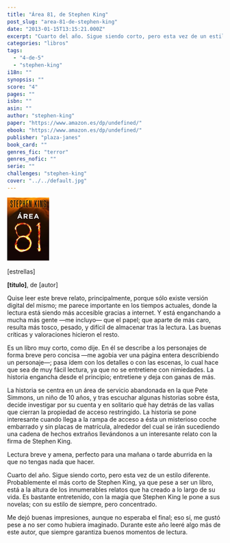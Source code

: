 ```yaml
---
title: "Área 81, de Stephen King"
post_slug: "area-81-de-stephen-king"
date: "2013-01-15T13:15:21.000Z"
excerpt: "Cuarto del año. Sigue siendo corto, pero esta vez de un estilo diferente. Probablemente el más corto de Stephen King, ya que pese a ser un libro, está a la altura de los innumerables relatos que ha creado a lo largo de su vida. Es bastante entretenido, con la magia que Stephen King le pone a sus novelas; con su estilo de siempre, pero concentrado."
categories: "libros"
tags: 
  - "4-de-5"
  - "stephen-king"
i18n: ""
synopsis: ""
score: "4"
pages: ""
isbn: ""
asin: ""
author: "stephen-king"
paper: "https://www.amazon.es/dp/undefined/"
ebook: "https://www.amazon.es/dp/undefined/"
publisher: "plaza-janes"
book_card: ""
genres_fic: "terror"
genres_nofic: ""
serie: ""
challenges: "stephen-king"
cover: "../../default.jpg"
---
```


![[titulo-foto]](images/area81-p.jpeg)

\[estrellas\]

**\[titulo\]**, de \[autor\]

Quise leer este breve relato, principalmente, porque sólo existe versión digital del mismo; me parece importante en los tiempos actuales, donde la lectura está siendo más accesible gracias a internet. Y está enganchando a mucha más gente —me incluyo— que el papel; que aparte de más caro, resulta más tosco, pesado, y difícil de almacenar tras la lectura. Las buenas críticas y valoraciones hicieron el resto.

Es un libro muy corto, como dije. En él se describe a los personajes de forma breve pero concisa —me agobia ver una página entera describiendo un personaje—; pasa ídem con los detalles o con las escenas, lo cual hace que sea de muy fácil lectura, ya que no se entretiene con nimiedades. La historia engancha desde el principio; entretiene y deja con ganas de más.

La historia se centra en un área de servicio abandonada en la que Pete Simmons, un niño de 10 años, y tras escuchar algunas historias sobre ésta, decide investigar por su cuenta y en solitario qué hay detrás de las vallas que cierran la propiedad de acceso restringido. La historia se pone interesante cuando llega a la rampa de acceso a ésta un misterioso coche embarrado y sin placas de matrícula, alrededor del cual se irán sucediendo una cadena de hechos extraños llevándonos a un interesante relato con la firma de Stephen King.

Lectura breve y amena, perfecto para una mañana o tarde aburrida en la que no tengas nada que hacer.

Cuarto del año. Sigue siendo corto, pero esta vez de un estilo diferente. Probablemente el más corto de Stephen King, ya que pese a ser un libro, está a la altura de los innumerables relatos que ha creado a lo largo de su vida. Es bastante entretenido, con la magia que Stephen King le pone a sus novelas; con su estilo de siempre, pero concentrado.

Me dejó buenas impresiones, aunque no esperaba el final; eso sí, me gustó pese a no ser como hubiera imaginado. Durante este año leeré algo más de este autor, que siempre garantiza buenos momentos de lectura.
